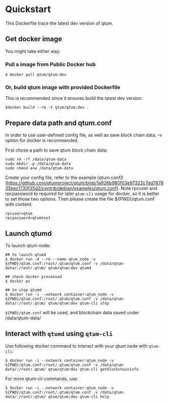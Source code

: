 # Quickstart

This Dockerfile trace the latest dev version of qtum.

## Get docker image

You might take either way:

### Pull a image from Public Docker hub

```
$ docker pull qtum/qtum:dev
```

### Or, build qtum image with provided Dockerfile

This is recommended since it ensures build the latest dev version.

```
$docker build --rm -t qtum/qtum:dev .
```

## Prepare data path and qtum.conf

In order to use user-defined config file, as well as save block chain data, -v option for docker is recommended.

First chose a path to save qtum block chain data:

```
sudo rm -rf /data/qtum-data
sudo mkdir -p /data/qtum-data
sudo chmod a+w /data/qtum-data
```

Create your config file, refer to the example [qtum.conf]!(https://github.com/qtumproject/qtum/blob/1a926b980f03e97322c7dd787835bec1730f35d2/contrib/debian/examples/qtum.conf). Note rpcuser and rpcpassword to required for later `qtum-cli` usage for docker, so it is better to set those two options. Then please create the file ${PWD}/qtum.conf with content:

```
rpcuser=qtum
rpcpassword=qtumtest
```
## Launch qtumd

To launch qtum node:

```
## to launch qtumd
$ docker run -d --rm --name qtum_node -v ${PWD}/qtum.conf:/root/.qtum/qtum.conf -v /data/qtum-data/:/root/.qtum/ qtum/qtum:dev qtumd

## check docker processed
$ docker ps

## to stop qtumd
$ docker run -i --network container:qtum_node -v ${PWD}/qtum.conf:/root/.qtum/qtum.conf -v /data/qtum-data/:/root/.qtum/ qtum/qtum:dev qtum-cli stop
```

`${PWD}/qtum.conf` will be used, and blockchain data saved under /data/qtum-data/

## Interact with `qtumd` using `qtum-cli`

Use following docker command to interact with your qtum node with `qtum-cli`:

```
$ docker run -i --network container:qtum_node -v ${PWD}/qtum.conf:/root/.qtum/qtum.conf -v /data/qtum-data/:/root/.qtum/ qtum/qtum:dev qtum-cli getblockchaininfo
```

For more qtum-cli commands, use:

```
$ docker run -i --network container:qtum_node -v ${PWD}/qtum.conf:/root/.qtum/qtum.conf -v /data/qtum-data/:/root/.qtum/ qtum/qtum:dev qtum-cli help
```


